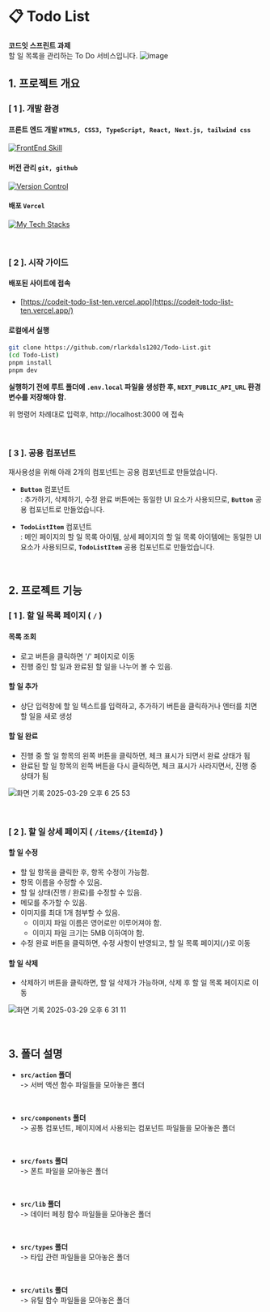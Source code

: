 # 📋 Todo List

**코드잇 스프린트 과제**<br>
할 일 목록을 관리하는 To Do 서비스입니다.
![image](https://github.com/user-attachments/assets/45db0416-e155-4c5f-b2a6-0cfa2fcfd23f)


## 1. 프로젝트 개요
### [ 1 ]. 개발 환경
#### 프론트 엔드 개발 `HTML5, CSS3, TypeScript, React, Next.js, tailwind css`
[![FrontEnd Skill](https://skillicons.dev/icons?i=html,css,ts,react,nextjs,tailwind)](https://skillicons.dev)


#### 버전 관리 `git, github`
[![Version Control](https://skillicons.dev/icons?i=git,github)](https://skillicons.dev)


#### 배포 `Vercel`
[![My Tech Stacks](https://skillicons.dev/icons?i=vercel)](https://skillicons.dev)

<br/>

### [ 2 ]. 시작 가이드
#### 배포된 사이트에 접속
- [https://codeit-todo-list-ten.vercel.app](https://codeit-todo-list-ten.vercel.app/)

#### 로컬에서 실행
```bash
git clone https://github.com/rlarkdals1202/Todo-List.git
(cd Todo-List)
pnpm install
pnpm dev
```
**실행하기 전에 루트 폴더에 `.env.local` 파일을 생성한 후, `NEXT_PUBLIC_API_URL` 환경변수를 저장해야 함.**

위 명령어 차례대로 입력후, http://localhost:3000 에 접속

<br/>

### [ 3 ]. 공용 컴포넌트
재사용성을 위해 아래 2개의 컴포넌트는 공용 컴포넌트로 만들었습니다.

- **`Button`** 컴포넌트 <br/>
  : 추가하기, 삭제하기, 수정 완료 버튼에는 동일한 UI 요소가 사용되므로, **`Button`** 공용 컴포넌트로 만들었습니다.

- **`TodoListItem`** 컴포넌트 <br/>
  : 메인 페이지의 할 일 목록 아이템, 상세 페이지의 할 일 목록 아이템에는 동일한 UI 요소가 사용되므로, **`TodoListItem`** 공용 컴포넌트로 만들었습니다. 

<br/>

## 2. 프로젝트 기능 
### [ 1 ]. 할 일 목록 페이지 ( `/` )
#### 목록 조회
- 로고 버튼을 클릭하면 '/' 페이지로 이동
- 진행 중인 할 일과 완료된 할 일을 나누어 볼 수 있음.
#### 할 일 추가
- 상단 입력창에 할 일 텍스트를 입력하고, 추가하기 버튼을 클릭하거나 엔터를 치면 할 일을 새로 생성
#### 할 일 완료
- 진행 중 할 일 항목의 왼쪽 버튼을 클릭하면, 체크 표시가 되면서 완료 상태가 됨
- 완료된 할 일 항목의 왼쪽 버튼을 다시 클릭하면, 체크 표시가 사라지면서, 진행 중 상태가 됨

![화면 기록 2025-03-29 오후 6 25 53](https://github.com/user-attachments/assets/6a5ff7a8-ef94-4cc3-9210-5992d0aa1e05)


<br/>

### [ 2 ]. 할 일 상세 페이지 ( `/items/{itemId}` )
#### 할 일 수정
- 할 일 항목을 클릭한 후, 항목 수정이 가능함.
- 항목 이름을 수정할 수 있음.
- 할 일 상태(진행 / 완료)를 수정할 수 있음.
- 메모를 추가할 수 있음.
- 이미지를 최대 1개 첨부할 수 있음.
  + 이미지 파일 이름은 영어로만 이루어져야 함.
  + 이미지 파일 크기는 5MB 이하여야 함.
- 수정 완료 버튼을 클릭하면, 수정 사항이 반영되고, 할 일 목록 페이지(`/`)로 이동

#### 할 일 삭제
- 삭제하기 버튼을 클릭하면, 할 일 삭제가 가능하며, 삭제 후 할 일 목록 페이지로 이동

![화면 기록 2025-03-29 오후 6 31 11](https://github.com/user-attachments/assets/edae5f09-1dd7-46c0-b05f-6026654f7bfb)


<br/>

## 3. 폴더 설명

- **`src/action` 폴더**<br/>
  -> 서버 액션 함수 파일들을 모아놓은 폴더

<br>

- **`src/components` 폴더**<br/>
  -> 공통 컴포넌트, 페이지에서 사용되는 컴포넌트 파일들을 모아놓은 폴더

<br>

- **`src/fonts` 폴더**<br/>
  -> 폰트 파일을 모아놓은 폴더

<br>

- **`src/lib` 폴더**<br/>
  -> 데이터 페칭 함수 파일들을 모아놓은 폴더

<br>

- **`src/types` 폴더**<br/>
  -> 타입 관련 파일들을 모아놓은 폴더

<br>

- **`src/utils` 폴더**<br/>
  -> 유틸 함수 파일들을 모아놓은 폴더